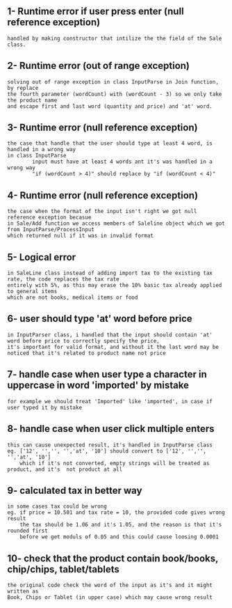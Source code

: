 ## 1- Runtime error if user press enter (null reference exception)
    handled by making constructor that intilize the the field of the Sale class.
## 2- Runtime error (out of range exception)
    solving out of range exception in class InputParse in Join function, by replace 
    the fourth parameter (wordCount) with (wordCount - 3) so we only take the product name
    and escape first and last word (quantity and price) and 'at' word.
## 3- Runtime error (null reference exception)
    the case that handle that the user should type at least 4 word, is handled in a wrong way
    in class InputParse
            input must have at least 4 words ant it's was handled in a wrong way
            "if (wordCount > 4)" should replace by "if (wordCount < 4)"
## 4- Runtime error (null reference exception)
    the case when the format of the input isn't right we got null reference exception becasue 
    in Sale/Add function we access members of Saleline object which we got from InputParse/ProcessInput 
    which returned null if it was in invalid format
## 5- Logical error 
    in SaleLine class instead of adding import tax to the existing tax rate, the code replaces the tax rate
    entirely with 5%, as this may erase the 10% basic tax already applied to general items
    which are not books, medical items or food
## 6- user should type 'at' word before price
    in InputParser class, i handled that the input should contain 'at' word before price to correctly specify the price, 
    it's important for valid format, and without it the last word may be noticed that it's related to product name not price
## 7- handle case when user type a character in uppercase in word 'imported' by mistake
    for example we should treat 'Imported' like 'imported', in case if user typed it by mistake
## 8- handle case when user click multiple enters 
    this can cause unexpected result, it's handled in InputParse class
    eg. ['12', '','', '','at', '10'] should convert to ['12', '','', '','at', '10']
        which if it's not converted, empty strings will be treated as product, and it's  not product at all
## 9- calculated tax in better way
    in some cases tax could be wrong
    eg. if price = 10.501 and tax rate = 10, the provided code gives wrong result
        the tax should be 1.06 and it's 1.05, and the reason is that it's rounded first 
        before we get moduls of 0.05 and this could cause loosing 0.0001
## 10- check that the product contain book/books, chip/chips, tablet/tablets
    the original code check the word of the input as it's and it might written as
    Book, Chips or Tablet (in upper case) which may cause wrong result
